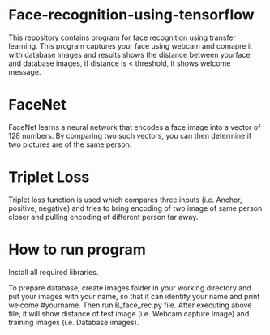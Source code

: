 # Face-recognition-using-tensorflow
This repository contains program for face recognition using transfer learning.
This program captures your face using webcam and comapre it with database images and results shows the distance between yourface and database images, if distance is < threshold, it shows welcome message.

# FaceNet
FaceNet learns a neural network that encodes a face image into a vector of 128 numbers. By comparing two such vectors, you can then determine if two pictures are of the same person.

# Triplet Loss
Triplet loss function is used which compares three inputs (i.e. Anchor, positive, negative) and tries to bring encoding of two image of same person closer and pulling encoding of different person far away.

# How to run program
Install all required libraries.

To prepare database, create images folder in your working directory and put your images with your name, so that it can identify your name and print welcome #yourname.
Then run B_face_rec.py file.
After executing above file, it will show distance of test image (i.e. Webcam capture Image) and training images (i.e. Database images).
